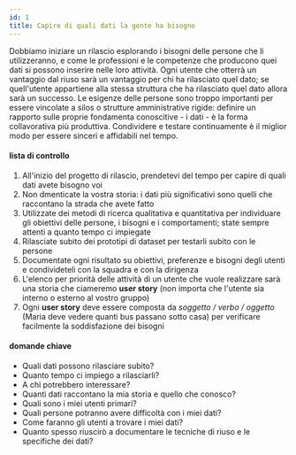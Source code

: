 ```yaml
---
id: 1
title: Capire di quali dati la gente ha bisogno
---
```


Dobbiamo iniziare un rilascio esplorando i bisogni delle persone che li utilizzeranno, e come le professioni e le competenze che producono quei dati si possono inserire nelle loro attività. Ogni utente che otterrà un vantaggio dal riuso sarà un vantaggio per chi ha rilasciato quel dato; se quell'utente appartiene alla stessa struttura che ha rilasciato quel dato allora sarà un successo. Le esigenze delle persone sono troppo importanti per essere vincolate a silos o strutture amministrative rigide: definire un rapporto sulle proprie fondamenta conoscitive - i dati - è la forma collavorativa più produttiva. Condividere e testare continuamente è il miglior modo per essere sinceri e affidabili nel tempo.

#### lista di controllo
1. All'inizio del progetto di rilascio, prendetevi del tempo per capire di quali dati avete bisogno voi
2. Non dmenticate la vostra storia: i dati più significativi sono quelli che raccontano la strada che avete fatto
3. Utilizzate dei metodi di ricerca qualitativa e quantitativa per individuare gli obiettivi delle persone, i bisogni e i comportamenti; state sempre attenti a quanto tempo ci impiegate
4. Rilasciate subito dei prototipi di dataset per testarli subito con le persone
5. Documentate ogni risultato su obiettivi, preferenze e bisogni degli utenti e condivideteli con la squadra e con la dirigenza
6. L'elenco per priorità delle attività di un utente che vuole realizzare sarà una storia che ciameremo **user story** (non importa che l'utente sia interno o esterno al vostro gruppo) 
7. Ogni **user story** deve essere composta da *soggetto / verbo / oggetto* (Maria deve vedere quanti bus passano sotto casa) per verificare facilmente la soddisfazione dei bisogni

#### domande chiave
- Quali dati possono rilasciare subito?
- Quanto tempo ci impiego a rilasciarli?
- A chi potrebbero interessare?
- Quanti dati raccontano la mia storia e quello che conosco?
- Quali sono i miei utenti primari?
- Quali persone potranno avere difficoltà con i miei dati?
- Come faranno gli utenti a trovare i miei dati?
- Quanto spesso riuscirò a documentare le tecniche di riuso e le specifiche dei dati?






